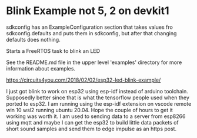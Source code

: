 # Blink Example not 5, 2 on devkit1

sdkconfig has an ExampleConfiguration section that takes values fro sdkconfig.defaults and puts them in sdkconfig, but after that changing defaults does nothing.

Starts a FreeRTOS task to blink an LED

See the README.md file in the upper level 'examples' directory for more information about examples.

https://circuits4you.com/2018/02/02/esp32-led-blink-example/

I just got blink to work on esp32 using esp-idf instead of arduino toolchain. Supposedly better since that is what the tensorflow people used when they ported to esp32. I am running using the esp-idf extension on vscode remote  win 10 wsl2 running ubuntu 20.04. Hope the couple of hours to get it working was worth it. I am used to sending data to a server from esp8266 using mqtt and maybe I can get the esp32 to build little data packets of short sound samples and send them to edge impulse as an https post.